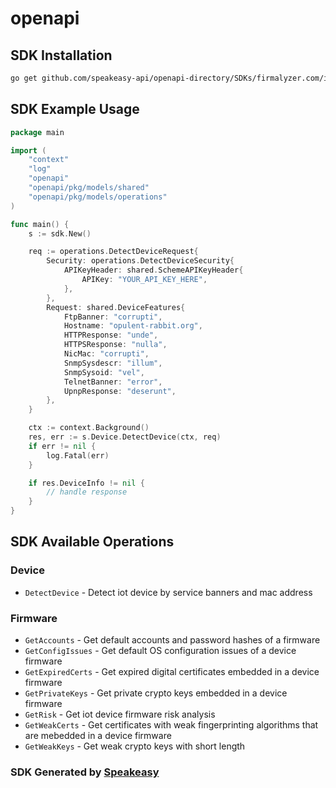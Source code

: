 # openapi

<!-- Start SDK Installation -->
## SDK Installation

```bash
go get github.com/speakeasy-api/openapi-directory/SDKs/firmalyzer.com/iotvas/1.0/go
```
<!-- End SDK Installation -->

## SDK Example Usage
<!-- Start SDK Example Usage -->
```go
package main

import (
    "context"
    "log"
    "openapi"
    "openapi/pkg/models/shared"
    "openapi/pkg/models/operations"
)

func main() {
    s := sdk.New()

    req := operations.DetectDeviceRequest{
        Security: operations.DetectDeviceSecurity{
            APIKeyHeader: shared.SchemeAPIKeyHeader{
                APIKey: "YOUR_API_KEY_HERE",
            },
        },
        Request: shared.DeviceFeatures{
            FtpBanner: "corrupti",
            Hostname: "opulent-rabbit.org",
            HTTPResponse: "unde",
            HTTPSResponse: "nulla",
            NicMac: "corrupti",
            SnmpSysdescr: "illum",
            SnmpSysoid: "vel",
            TelnetBanner: "error",
            UpnpResponse: "deserunt",
        },
    }

    ctx := context.Background()
    res, err := s.Device.DetectDevice(ctx, req)
    if err != nil {
        log.Fatal(err)
    }

    if res.DeviceInfo != nil {
        // handle response
    }
}
```
<!-- End SDK Example Usage -->

<!-- Start SDK Available Operations -->
## SDK Available Operations


### Device

* `DetectDevice` - Detect iot device by service banners and mac address

### Firmware

* `GetAccounts` - Get default accounts and password hashes of a firmware
* `GetConfigIssues` - Get default OS configuration issues of a device firmware
* `GetExpiredCerts` - Get expired digital certificates embedded in a device firmware
* `GetPrivateKeys` - Get private crypto keys embedded in a device firmware
* `GetRisk` - Get iot device firmware risk analysis
* `GetWeakCerts` - Get certificates with weak fingerprinting algorithms that are mebedded in a device firmware
* `GetWeakKeys` - Get weak crypto keys with short length
<!-- End SDK Available Operations -->

### SDK Generated by [Speakeasy](https://docs.speakeasyapi.dev/docs/using-speakeasy/client-sdks)
